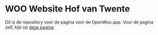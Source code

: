 # WOO Website Hof van Twente

Dit is de repository voor de pagina voor de OpenWoo.app. Voor de pagina zelf, kijk op [deze pagina](https://open.hofvantwente.nl). 
